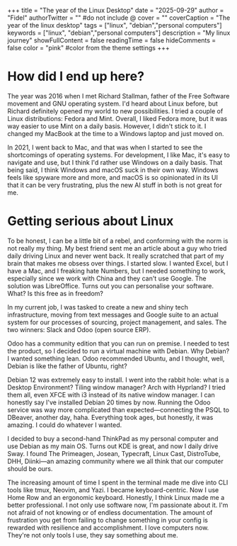 +++
title = "The year of the Linux Desktop"
date = "2025-09-29"
author = "Fidel"
authorTwitter = "" #do not include @
cover = ""
coverCaption = "The year of the linux desktop"
tags = ["linux", "debian","personal computers"]
keywords = ["linux", "debian","personal computers"]
description = "My linux journey"
showFullContent = false
readingTime = false
hideComments = false
color = "pink" #color from the theme settings
+++

# How did I end up here?

The year was 2016 when I met Richard Stallman, father of the Free Software movement
and GNU operating system. I'd heard about Linux before, but Richard definitely opened
my world to new possibilities. I tried a couple of Linux distributions: Fedora and
Mint. Overall, I liked Fedora more, but it was way easier to use Mint on a daily basis.
However, I didn't stick to it. I changed my MacBook at the time to a Windows laptop and just moved on.

In 2021, I went back to Mac, and that was when I started to see the shortcomings of operating systems.
For development, I like Mac, it's easy to navigate and use, but I think I'd rather use
Windows on a daily basis. That being said, I think Windows and macOS suck in their own way.
Windows feels like spyware more and more, and macOS is so opinionated in its UI
that it can be very frustrating, plus the new AI stuff in both is not great for me.

# Getting serious about Linux

To be honest, I can be a little bit of a rebel, and conforming with the norm is not
really my thing. My best friend sent me an article about a guy who tried daily driving Linux and never went back.
It really scratched that part of my brain that makes me obsess over things.
I started slow. I wanted Excel, but I have a Mac, and I freaking hate Numbers, but I needed something to work,
especially since we work with China and they can't use Google. The solution was LibreOffice.
Turns out you can personalise your software. What? Is this free as in freedom?

In my current job, I was tasked to create a new and shiny tech infrastructure,
moving from text messages and Google suite to an actual system for our processes of
sourcing, project management, and sales. The two winners: Slack and Odoo (open source ERP).

Odoo has a community edition that you can run on premise. I needed to test the product,
so I decided to run a virtual machine with Debian. Why Debian? I wanted something lean.
Odoo recommended Ubuntu, and I thought, well, Debian is like the father of Ubuntu, right?

Debian 12 was extremely easy to install. I went into the rabbit hole: what is a Desktop Environment?
Tiling window manager? Arch with Hyprland? I tried them all, even XFCE with i3 instead of its native window manager.
I can honestly say I've installed Debian 20 times by now. Running the Odoo service was way
more complicated than expected—connecting the PSQL to DBeaver, another day, haha.
Everything took ages, but honestly, it was amazing. I could do whatever I wanted.

I decided to buy a second-hand ThinkPad as my personal computer and use Debian as my main
OS. Turns out KDE is great, and now I daily drive Sway. I found The Primeagen, Josean, Typecraft, Linux Cast,
DistroTube, DHH, Diinki—an amazing community where we all think that our computer should be ours.

The increasing amount of time I spent in the terminal made me dive into CLI tools like tmux, Neovim, and Yazi.
I became keyboard-centric. Now I use Home Row and an ergonomic keyboard.
Honestly, I think Linux made me a better professional. I not only use software now,
I'm passionate about it. I'm not afraid of not knowing or of endless documentation.
The amount of frustration you get from failing to change something in your config is
rewarded with resilience and accomplishment. I love computers now. They're not only
tools I use, they say something about me.
